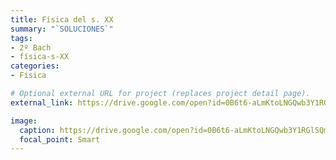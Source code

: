 ```yaml
---
title: Física del s. XX
summary: "`SOLUCIONES`"
tags:
- 2º Bach
- física-s-XX
categories:
- Física

# Optional external URL for project (replaces project detail page).
external_link: https://drive.google.com/open?id=0B6t6-aLmKtoLNGQwb3Y1RGlSQmc

image:
  caption: https://drive.google.com/open?id=0B6t6-aLmKtoLNGQwb3Y1RGlSQmc
  focal_point: Smart
---
```

